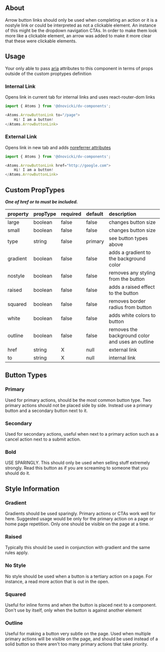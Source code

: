 ## About
Arrow button links should only be used when completing an action or it is a nostyle link or could be interpreted as not a clickable element. An instance of this might be the dropdown navigation CTAs. In order to make them look more like a clickable element, an arrow was added to make it more clear that these were clickable elements.

## Usage
Your only able to pass [aria](https://developer.mozilla.org/en-US/docs/Web/Accessibility/ARIA)
attributes to this component in terms of props outside of the custom proptypes definition

### Internal Link
Opens link in current tab for internal links and uses react-router-dom links

```javascript
import { Atoms } from '@dnovicki/dv-components';

<Atoms.ArrowButtonLink to="/page">
	Hi! I am a button!
</Atoms.ArrowButtonLink>
```

### External Link
Opens link in new tab and adds [noreferrer attributes](https://www.jitbit.com/alexblog/256-targetblank---the-most-underestimated-vulnerability-ever/)

```javascript
import { Atoms } from '@dnovicki/dv-components';

<Atoms.ArrowButtonLink href="http://google.com">
	Hi! I am a button!
</Atoms.ArrowButtonLink>
```

## Custom PropTypes
***One of href or to must be included.***

| property | propType | required | default | description                                      |
|:---------|:---------|:---------|:--------|:-------------------------------------------------|
| large    | boolean  | false    | false   | changes button size                              |
| small    | boolean  | false    | false   | changes button size                              |
| type     | string   | false    | primary | see button types above                           |
| gradient | boolean  | false    | false   | adds a gradient to the background color          |
| nostyle  | boolean  | false    | false   | removes any styling from the button              |
| raised   | boolean  | false    | false   | adds a raised effect to the button               |
| squared  | boolean  | false    | false   | removes border radius from button                |
| white    | boolean  | false    | false   | adds white colors to button                      |
| outline  | boolean  | false    | false   | removes the background color and uses an outline |
| href     | string   | X        | null    | external link                                    |
| to       | string   | X        | null    | internal link                                    |

## Button Types
### Primary
Used for primary actions, should be the most common button type. Two primary actions should not be placed side by side. Instead use a primary button and a secondary button next to it.

### Secondary
Used for secondary actions, useful when next to a primary action such as a cancel action next to a submit action.

### Bold
USE SPARINGLY. This should only be used when selling stuff extremely strongly. Read this button as if you are screaming to someone that you should do it.

## Style Information
### Gradient
Gradients should be used sparingly. Primary actions or CTAs work well for here. Suggested usage would be only for the primary action on a page or home page repetition. Only one should be visible on the page at a time.

### Raised
Typically this should be used in conjunction with gradient and the same rules apply.

### No Style
No style should be used when a button is a tertiary action on a page. For instance, a read more action that is out in the open.

### Squared
Useful for inline forms and when the button is placed next to a component. Don't use by itself, only when the button is against another element

### Outline
Useful for making a button very subtle on the page. Used when multiple primary actions will
be visible on the page, and should be used instead of a solid button so there aren't too many
primary actions that take priority.
